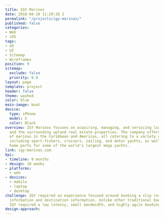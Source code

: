 ```yaml
---
title: IGY Marinas
date: 2018-04-20 11:29:28 Z
permalink: "/projects/igy-marinas/"
published: false
categories:
- Web
- iOS
tags:
- UX
- UI
- Sitemap
- Wireframes
position: 9
sitemap:
  exclude: false
  priority: 0.9
layout: page
template: project
header: false
theme: washed
color: blue
main-image: boat
device:
  type: iPhone
  model: X
  color: Black
overview: IGY Marinas focuses on acquiring, managing, and servicing luxury-yacht marinas
  and the surrounding upland real estate properties. The company offers a network
  of marinas in the Caribbean and Americas, all catering to a variety of vessel types
  including sport-fishers, cruisers, sailing, and motor yachts, as well as being exclusive
  home ports for some of the world's largest mega yachts.
link: igy-marinas.com
kpi:
- timeline: 9 months
- design: 10 weeks
- platforms:
  - web
- devices:
  - mobile
  - laptop
  - desktop
challenge: IGY required an experience focused around booking a slip reservation, marina
  information and destination information. Unlike other traditional booking services,
  IGY required a low latency, small bandwidth, and highly agile booking service.
design-approach: 
---
```


